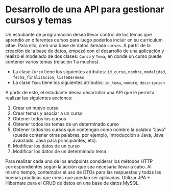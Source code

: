 # Desarrollo de una API para gestionar cursos y temas

Un estudiante de programación desea llevar control de los temas que aprendió en diferentes cursos para luego poderlos incluir en su curriculum vitae. Para ello, creó una base de datos llamada `cursos`. A partir de la creación de la base de datos, empezó con el desarrollo de una aplicación y realizó el modelado de dos clases: `Curso` y `Tema`, en donde un curso puede contener varios temas (relación 1 a muchos).

- La clase `Curso` tiene los siguientes atributos: `id_curso`, `nombre`, `modalidad`, `fecha_finalizacion`, `listaDeTemas`
- La clase `Tema` tiene los siguientes atributos: `id_tema`, `nombre`, `descripcion`

A partir de esto, el estudiante desea desarrollar una API que le permita realizar las siguientes acciones:

1. Crear un nuevo curso
2. Crear temas y asociar a un curso
3. Obtener todos los cursos
4. Obtener todos los temas de un determinado curso
5. Obtener todos los cursos que contengan como nombre la palabra “Java” (puede contener otras palabras, por ejemplo, Introducción a Java, Java avanzado, Java para principiantes, etc).
6. Modificar los datos de un curso
7. Modificar los datos de un determinado tema 

Para realizar cada uno de los endpoints considerar los métodos HTTP correspondientes según la acción que sea necesaria llevar a cabo. Al mismo tiempo, contemplar el uso de DTOs para las respuestas y todas las buenas prácticas que creas que puedan ser aplicadas. Utilizar JPA + Hibernate para el CRUD de datos en una base de datos MySQL.
